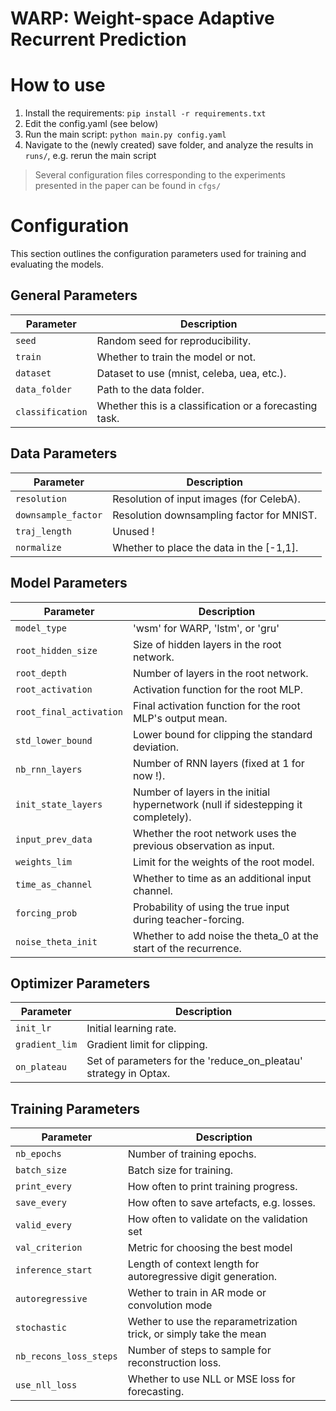 # WARP: Weight-space Adaptive Recurrent Prediction


# How to use
1. Install the requirements: `pip install -r requirements.txt`
2. Edit the config.yaml (see below)
3. Run the main script: `python main.py config.yaml`
4. Navigate to the (newly created) save folder, and analyze the results in `runs/`, e.g. rerun the main script


> Several configuration files corresponding to the experiments presented in the paper can be found in `cfgs/`





# Configuration
This section outlines the configuration parameters used for training and evaluating the models.

## General Parameters

| Parameter          | Description                                                    |
|-------------------|----------------------------------------------------------------|
| `seed`            | Random seed for reproducibility.                               |
| `train`           | Whether to train the model or not.                               |
| `dataset`         | Dataset to use (mnist, celeba, uea, etc.). |
| `data_folder`     | Path to the data folder.                                        |
| `classification`  | Whether this is a classification or a forecasting task.       |


## Data Parameters

| Parameter          | Description                          |
|-------------------|--------------------------------------|
| `resolution`      | Resolution of input images (for CelebA).             |
| `downsample_factor`  | Resolution downsampling factor for MNIST.             |
| `traj_length`  | Unused !     |
| `normalize`  | Whether to place the data in the [-1,1].     |

## Model Parameters

| Parameter                    | Description                                                              |
|-----------------------------|--------------------------------------------------------------------------|
| `model_type`            | 'wsm' for WARP, 'lstm', or 'gru'                 |
| `root_hidden_size`           | Size of hidden layers in the root network.                                           |
| `root_depth`                 | Number of layers in the root network.                                               |
| `root_activation`                 | Activation function for the root MLP.                                               |
| `root_final_activation`                 | Final activation function for the root MLP's output mean.                                               |
| `std_lower_bound`                 | Lower bound for clipping the standard deviation.                                               |
| `nb_rnn_layers`            | Number of RNN layers (fixed at 1 for now !).                                          |
| `init_state_layers`             | Number of layers in the initial hypernetwork (null if sidestepping it completely).                           |
| `input_prev_data`            | Whether the root network uses the previous observation as input.                 |
| `weights_lim`               | Limit for the weights of the root model.                                  |
| `time_as_channel`      | Whether to time as an additional input channel.                               |
| `forcing_prob`       | Probability of using the true input during teacher-forcing.         |
| `noise_theta_init`  | Whether to add noise the theta_0 at the start of the recurrence.           |

## Optimizer Parameters

| Parameter            | Description                                   |
|----------------------|-----------------------------------------------|
| `init_lr`            | Initial learning rate.                           |
| `gradient_lim`       | Gradient limit for clipping.                          |
| `on_plateau` | Set of parameters for the 'reduce_on_pleatau' strategy in Optax.        |


## Training Parameters

| Parameter                  | Description                                                                |
|---------------------------|----------------------------------------------------------------------------|
| `nb_epochs`                | Number of training epochs.                                                |
| `batch_size`               | Batch size for training.                                                  |
| `print_every`              | How often to print training progress.                                       |
| `save_every`           | How often to save artefacts, e.g. losses.                                                |
| `valid_every`           | How often to validate on the validation set                                                |
| `val_criterion`           | Metric for choosing the best model                     |
| `inference_start`         | Length of context length for autoregressive digit generation.             |
| `autoregressive`          | Wether to train in AR mode or convolution mode       |
| `stochastic`          | Wether to use the reparametrization trick, or simply take the mean             |
| `nb_recons_loss_steps`     | Number of steps to sample for reconstruction loss.                        |
| `use_nll_loss`             | Whether to use NLL or MSE loss for forecasting.                                                  |
